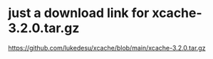 # just a download link for xcache-3.2.0.tar.gz


https://github.com/lukedesu/xcache/blob/main/xcache-3.2.0.tar.gz
